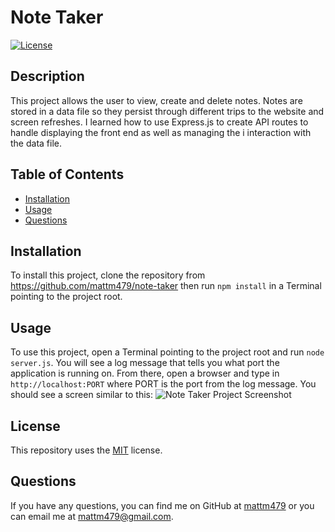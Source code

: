 # Note Taker
  
  [![License](https://img.shields.io/badge/License-MIT-yellow.svg)](https://opensource.org/licenses/MIT)

  ## Description
  This project allows the user to view, create and delete notes. Notes are stored in a data file so they persist through different trips to the website and screen refreshes. I learned how to use Express.js to create API routes to handle displaying the front end as well as managing the i interaction with the data file.
  
  ## Table of Contents
  - [Installation](#installation)
  - [Usage](#usage)
  - [Questions](#questions)
  
  ## Installation
  To install this project, clone the repository from https://github.com/mattm479/note-taker then run `npm install` in a Terminal pointing to the project root.
  
  ## Usage
  To use this project, open a Terminal pointing to the project root and run `node server.js`. You will see a log message that tells you what port the application is running on. From there, open a browser and type in `http://localhost:PORT` where PORT is the port from the log message. You should see a screen similar to this: ![Note Taker Project Screenshot](public/assets/images/screenshot.png) 
  
  ## License
  This repository uses the [MIT](https://opensource.org/licenses/MIT) license.
  
  ## Questions
  If you have any questions, you can find me on GitHub at [mattm479](https://github.com/mattm479) or you can email me at [mattm479@gmail.com](mailto:mattm479@gmail.com).
